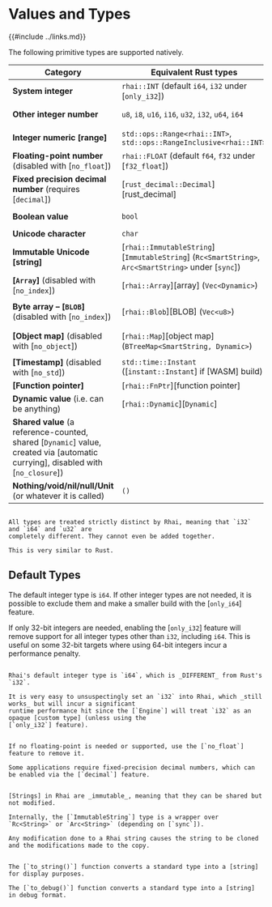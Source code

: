 Values and Types
================

{{#include ../links.md}}

The following primitive types are supported natively.

| Category                                                                                                                         | Equivalent Rust types                                                                               | [`type_of()`]         | `to_string()`                   |
| -------------------------------------------------------------------------------------------------------------------------------- | --------------------------------------------------------------------------------------------------- | --------------------- | ------------------------------- |
| **System integer**                                                                                                               | `rhai::INT` (default `i64`, `i32` under [`only_i32`])                                               | `"i32"` or `"i64"`    | `"42"`, `"123"` etc.            |
| **Other integer number**                                                                                                         | `u8`, `i8`, `u16`, `i16`, `u32`, `i32`, `u64`, `i64`                                                | `"i32"`, `"u64"` etc. | `"42"`, `"123"` etc.            |
| **Integer numeric [range]**                                                                                                      | `std::ops::Range<rhai::INT>`, `std::ops::RangeInclusive<rhai::INT>`                                 | `"range"`, `"range="` | `"2..7"`, `"0..=15"` etc.       |
| **Floating-point number** (disabled with [`no_float`])                                                                           | `rhai::FLOAT` (default `f64`, `f32` under [`f32_float`])                                            | `"f32"` or `"f64"`    | `"123.4567"` etc.               |
| **Fixed precision decimal number** (requires [`decimal`])                                                                        | [`rust_decimal::Decimal`][rust_decimal]                                                             | `"decimal"`           | `"42"`, `"123.4567"` etc.       |
| **Boolean value**                                                                                                                | `bool`                                                                                              | `"bool"`              | `"true"` or `"false"`           |
| **Unicode character**                                                                                                            | `char`                                                                                              | `"char"`              | `"A"`, `"x"` etc.               |
| **Immutable Unicode [string]**                                                                                                   | [`rhai::ImmutableString`][`ImmutableString`] (`Rc<SmartString>`, `Arc<SmartString>` under [`sync`]) | `"string"`            | `"hello"` etc.                  |
| **[`Array`]** (disabled with [`no_index`])                                                                                       | [`rhai::Array`][array] (`Vec<Dynamic>`)                                                             | `"array"`             | `"[ 1, 2, 3 ]"` etc.            |
| **Byte array &ndash; [`BLOB`]** (disabled with [`no_index`])                                                                     | [`rhai::Blob`][BLOB] (`Vec<u8>`)                                                                    | `"blob"`              | `"[01020304abcd]"` etc.         |
| **[Object map]** (disabled with [`no_object`])                                                                                   | [`rhai::Map`][object map] (`BTreeMap<SmartString, Dynamic>`)                                        | `"map"`               | `"#{ "a": 1, "b": true }"` etc. |
| **[Timestamp]** (disabled with [`no_std`])                                                                                       | `std::time::Instant` ([`instant::Instant`] if [WASM] build)                                         | `"timestamp"`         | `"<timestamp>"`                 |
| **[Function pointer]**                                                                                                           | [`rhai::FnPtr`][function pointer]                                                                   | `"Fn"`                | `"Fn(foo)"` etc.                |
| **Dynamic value** (i.e. can be anything)                                                                                         | [`rhai::Dynamic`][`Dynamic`]                                                                        | _the actual type_     | _actual value_                  |
| **Shared value** (a reference-counted, shared [`Dynamic`] value, created via [automatic currying], disabled with [`no_closure`]) |                                                                                                     | _the actual type_     | _actual value_                  |
| **Nothing/void/nil/null/Unit** (or whatever it is called)                                                                        | `()`                                                                                                | `"()"`                | `""` _(empty string)_           |


```admonish warning.small "All types are distinct"

All types are treated strictly distinct by Rhai, meaning that `i32` and `i64` and `u32` are
completely different. They cannot even be added together.

This is very similar to Rust.
```


Default Types
-------------

The default integer type is `i64`. If other integer types are not needed, it is possible to exclude
them and make a smaller build with the [`only_i64`] feature.

If only 32-bit integers are needed, enabling the [`only_i32`] feature will remove support for all
integer types other than `i32`, including `i64`.
This is useful on some 32-bit targets where using 64-bit integers incur a performance penalty.

~~~admonish danger.small "Default integer is `i64`"

Rhai's default integer type is `i64`, which is _DIFFERENT_ from Rust's `i32`.

It is very easy to unsuspectingly set an `i32` into Rhai, which _still works_ but will incur a significant
runtime performance hit since the [`Engine`] will treat `i32` as an opaque [custom type] (unless using the
[`only_i32`] feature).
~~~

```admonish tip.small "Tip: Floating-point numbers"

If no floating-point is needed or supported, use the [`no_float`] feature to remove it.

Some applications require fixed-precision decimal numbers, which can be enabled via the [`decimal`] feature.
```

```admonish info.small "Strings"

[Strings] in Rhai are _immutable_, meaning that they can be shared but not modified.

Internally, the [`ImmutableString`] type is a wrapper over `Rc<String>` or `Arc<String>` (depending on [`sync`]).

Any modification done to a Rhai string causes the string to be cloned and the modifications made to the copy.
```

```admonish tip.small "Tip: Convert to string"

The [`to_string()`] function converts a standard type into a [string] for display purposes.

The [`to_debug()`] function converts a standard type into a [string] in debug format.
```
